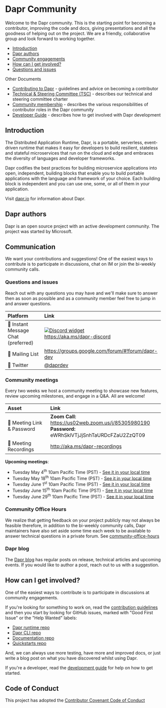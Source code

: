 # Dapr Community

Welcome to the Dapr community. This is the starting point for becoming a contributor, improving the code and docs, giving presentations and all the goodness of helping out on the project. We are a friendly, collaborative group and look forward to working together.

- [Introduction](#introduction)
- [Dapr authors](#dapr-authors)
- [Community engagements](#community-meetings)
- [How can I get involved?](#how-can-i-get-involved?)
- [Questions and issues](#questions-and-issues)

Other Documents

- [Contributing to Dapr](https://docs.dapr.io/contributing/) - guidelines and advice on becoming a contributor
- [Technical & Steering Committee (TSC)](technical-committee-charter.md) - describes our technical and steering committee charter
- [Community membership](community-membership.md) - describes the various responsibilities of contributor roles in the Dapr community
- [Developer Guide](https://github.com/dapr/dapr/tree/master/docs/development) - describes how to get involved with Dapr development

## Introduction
The Distributed Application Runtime, Dapr, is a portable, serverless, event-driven runtime that makes it easy for developers to build resilient, stateless and stateful microservices that run on the cloud and edge and embraces the diversity of languages and developer frameworks.

Dapr codifies the best practices for building microservice applications into open, independent, building blocks that enable you to build portable applications with the language and framework of your choice. Each building block is independent and you can use one, some, or all of them in your application.

Visit [dapr.io](https://dapr.io) for information about Dapr.

## Dapr authors
Dapr is an open source project with an active development community. The project was started
by Microsoft.

## Communication
We want your contributions and suggestions! One of the easiest ways to contribute is to participate in discussions, chat on IM or join the bi-weekly community calls.

### Questions and issues
Reach out with any questions you may have and we'll make sure to answer then as soon as possible and as a community member feel free to jump in and answer questions.

| Platform  | Link        |
|:----------|:------------|
| 💬 Instant Message Chat (preferred) | [![Discord widget](https://discord.com/api/guilds/778680217417809931/widget.png?style=banner2)](https://aka.ms/dapr-discord)<br />https://aka.ms/dapr-discord
| 📧 Mailing List | https://groups.google.com/forum/#!forum/dapr-dev
| 🐤 Twitter | [@daprdev](https://twitter.com/daprdev)

### Community meetings
Every two weeks we host a community meeting to showcase new features, review upcoming milestones, and engage in a Q&A. All are welcome!

| Asset | Link        |
|:-----------|:------------|
| 🔗 Meeting Link & Password | **Zoom Call:** https://us02web.zoom.us/j/85305980190<br>**Password:** eWRhSklVTjJjSnhTaURDcFZaU2ZzQT09
| 🎥 Meeting Recordings | http://aka.ms/dapr-recordings

**Upcoming meetings**:
- Tuesday May 4<sup>th</sup> 10am Pacific Time (PST) - [See it in your local time](https://www.timeanddate.com/worldclock/fixedtime.html?iso=20210504T10&p1=1244)
- Tuesday May 18<sup>th</sup> 10am Pacific Time (PST) - [See it in your local time](https://www.timeanddate.com/worldclock/fixedtime.html?iso=20210518T10&p1=1244)
- Tuesday June 1<sup>st</sup> 10am Pacific Time (PST) - [See it in your local time](https://www.timeanddate.com/worldclock/fixedtime.html?iso=20210601T10&p1=1244)
- Tuesday June 15<sup>th</sup> 10am Pacific Time (PST) - [See it in your local time](https://www.timeanddate.com/worldclock/fixedtime.html?iso=20210615T10&p1=1244)
- Tuesday June 29<sup>th</sup> 10am Pacific Time (PST) - [See it in your local time](https://www.timeanddate.com/worldclock/fixedtime.html?iso=20210629T10&p1=1244)

### Community Office Hours
We realize that getting feedback on your project publicly may not always be feasible therefore, in addition to the bi-weekly community calls, Dapr maintainers have also set aside some time each week to be available to answer technical questions in a private forum. See [community-office-hours](community-office-hours.md)

### Dapr blog
The [Dapr blog](https://blog.dapr.io/posts) has regular posts on release, technical articles and upcoming events. If you would like to author a post, reach out to us with a suggestion. 

## How can I get involved?

One of the easiest ways to contribute is to participate in discussions at community engagements.

If you're looking for something to work on, read the [contribution guidelines](https://docs.dapr.io/contributing/) and then you start by looking for GitHub issues, marked with "Good First Issue" or the "Help Wanted" labels:

- [Dapr runtime repo](https://github.com/dapr/dapr/issues?q=is%3Aissue+is%3Aopen+label%3A%22good+first+issue%22)
- [Dapr CLI repo](https://github.com/dapr/cli/labels/good%20first%20issue)
- [Documentation repo](https://github.com/dapr/docs/issues?q=is%3Aissue+is%3Aopen+label%3A%22help+wanted%22)
- [Quickstarts repo](https://github.com/dapr/quickstarts/issues?q=is%3Aissue+is%3Aopen+label%3A%22good+first+issue%22)

And, we can always use more testing, have more and improved docs, or just write a blog post on what you have discovered whilst using Dapr.

If you're a developer, read the [development guide](https://github.com/dapr/dapr/tree/master/docs/development) for help on how to get started.

## Code of Conduct
This project has adopted the [Contributor Covenant Code of Conduct](CODE-OF-CONDUCT.md)
